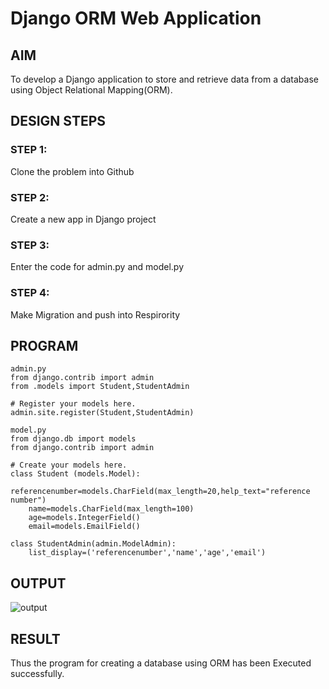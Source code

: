 # Django ORM Web Application

## AIM
To develop a Django application to store and retrieve data from a database using Object Relational Mapping(ORM).

## DESIGN STEPS

### STEP 1:
Clone the problem into Github
### STEP 2:
Create a new app in Django project
### STEP 3:
Enter the code for admin.py and model.py
### STEP 4:
Make Migration and push into Respirority
## PROGRAM
```
admin.py
from django.contrib import admin
from .models import Student,StudentAdmin

# Register your models here.
admin.site.register(Student,StudentAdmin)

model.py
from django.db import models
from django.contrib import admin

# Create your models here.
class Student (models.Model):
    referencenumber=models.CharField(max_length=20,help_text="reference number")
    name=models.CharField(max_length=100)
    age=models.IntegerField()
    email=models.EmailField()

class StudentAdmin(admin.ModelAdmin):
    list_display=('referencenumber','name','age','email')

```

## OUTPUT
![output](../orm.png)

## RESULT
Thus the program for creating a database using ORM has been Executed  successfully.
